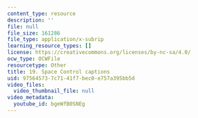```yaml
---
content_type: resource
description: ''
file: null
file_size: 161286
file_type: application/x-subrip
learning_resource_types: []
license: https://creativecommons.org/licenses/by-nc-sa/4.0/
ocw_type: OCWFile
resourcetype: Other
title: 19. Space Control captions
uid: 97564573-7c71-41f7-bec0-e757a395bb5d
video_files:
  video_thumbnail_file: null
video_metadata:
  youtube_id: bgeWfB0SNEg
---
```

